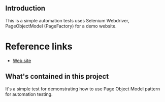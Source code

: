 ## Introduction

This is a simple automation tests uses Selenium Webdriver, PageObjectModel (PageFactory) for a demo website.

# Reference links

- [Web site](http://automationpractice.com/index.php)

## What's contained in this project

It's a simple test for demonstrating how to
use Page Object Model pattern for automation testing.

